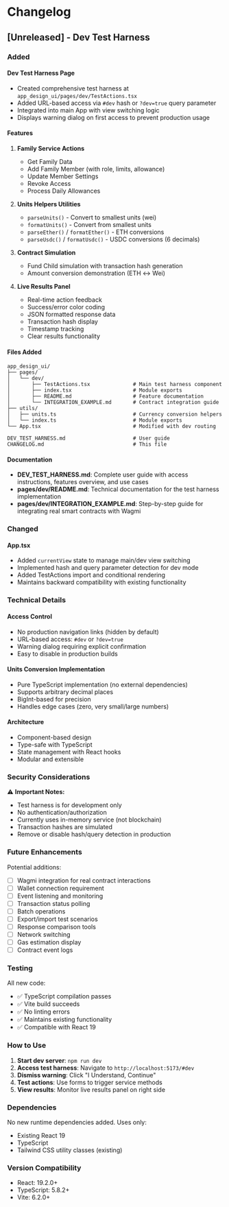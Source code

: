 # Changelog

## [Unreleased] - Dev Test Harness

### Added

#### Dev Test Harness Page
- Created comprehensive test harness at `app_design_ui/pages/dev/TestActions.tsx`
- Added URL-based access via `#dev` hash or `?dev=true` query parameter
- Integrated into main App with view switching logic
- Displays warning dialog on first access to prevent production usage

#### Features
1. **Family Service Actions**
   - Get Family Data
   - Add Family Member (with role, limits, allowance)
   - Update Member Settings
   - Revoke Access
   - Process Daily Allowances

2. **Units Helpers Utilities**
   - `parseUnits()` - Convert to smallest units (wei)
   - `formatUnits()` - Convert from smallest units
   - `parseEther()` / `formatEther()` - ETH conversions
   - `parseUsdc()` / `formatUsdc()` - USDC conversions (6 decimals)

3. **Contract Simulation**
   - Fund Child simulation with transaction hash generation
   - Amount conversion demonstration (ETH ↔ Wei)

4. **Live Results Panel**
   - Real-time action feedback
   - Success/error color coding
   - JSON formatted response data
   - Transaction hash display
   - Timestamp tracking
   - Clear results functionality

#### Files Added
```
app_design_ui/
├── pages/
│   └── dev/
│       ├── TestActions.tsx              # Main test harness component
│       ├── index.tsx                    # Module exports
│       ├── README.md                    # Feature documentation
│       └── INTEGRATION_EXAMPLE.md       # Contract integration guide
├── utils/
│   ├── units.ts                         # Currency conversion helpers
│   └── index.ts                         # Module exports
└── App.tsx                              # Modified with dev routing

DEV_TEST_HARNESS.md                      # User guide
CHANGELOG.md                             # This file
```

#### Documentation
- **DEV_TEST_HARNESS.md**: Complete user guide with access instructions, features overview, and use cases
- **pages/dev/README.md**: Technical documentation for the test harness implementation
- **pages/dev/INTEGRATION_EXAMPLE.md**: Step-by-step guide for integrating real smart contracts with Wagmi

### Changed

#### App.tsx
- Added `currentView` state to manage main/dev view switching
- Implemented hash and query parameter detection for dev mode
- Added TestActions import and conditional rendering
- Maintains backward compatibility with existing functionality

### Technical Details

#### Access Control
- No production navigation links (hidden by default)
- URL-based access: `#dev` or `?dev=true`
- Warning dialog requiring explicit confirmation
- Easy to disable in production builds

#### Units Conversion Implementation
- Pure TypeScript implementation (no external dependencies)
- Supports arbitrary decimal places
- BigInt-based for precision
- Handles edge cases (zero, very small/large numbers)

#### Architecture
- Component-based design
- Type-safe with TypeScript
- State management with React hooks
- Modular and extensible

### Security Considerations

⚠️ **Important Notes:**
- Test harness is for development only
- No authentication/authorization
- Currently uses in-memory service (not blockchain)
- Transaction hashes are simulated
- Remove or disable hash/query detection in production

### Future Enhancements

Potential additions:
- [ ] Wagmi integration for real contract interactions
- [ ] Wallet connection requirement
- [ ] Event listening and monitoring
- [ ] Transaction status polling
- [ ] Batch operations
- [ ] Export/import test scenarios
- [ ] Response comparison tools
- [ ] Network switching
- [ ] Gas estimation display
- [ ] Contract event logs

### Testing

All new code:
- ✅ TypeScript compilation passes
- ✅ Vite build succeeds
- ✅ No linting errors
- ✅ Maintains existing functionality
- ✅ Compatible with React 19

### How to Use

1. **Start dev server**: `npm run dev`
2. **Access test harness**: Navigate to `http://localhost:5173/#dev`
3. **Dismiss warning**: Click "I Understand, Continue"
4. **Test actions**: Use forms to trigger service methods
5. **View results**: Monitor live results panel on right side

### Dependencies

No new runtime dependencies added. Uses only:
- Existing React 19
- TypeScript
- Tailwind CSS utility classes (existing)

### Version Compatibility

- React: 19.2.0+
- TypeScript: 5.8.2+
- Vite: 6.2.0+
